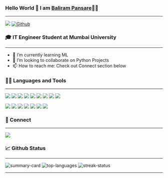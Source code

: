 
### Hello World 👋 I am [Baliram Pansare](https//www.google.com)👨‍💻
___
![](https://komarev.com/ghpvc/?username=balirampansare&label=Visitors)  [![Github](https://img.shields.io/github/followers/balirampansare?label=Followers&logo=Github)](https://github.com/balirampansare)

### 🎓 IT Engineer Student at Mumbai University
___

<!-- - 🔭 I’m currently working on ... -->
- 🌱 I’m currently learning ML
- 👯 I’m looking to collaborate on Python Projects
- 📫 How to reach me: Check out Connect section below

### 👨‍💻 Languages and Tools
___
<p>
<img src="https://img.shields.io/badge/Python-FFD43B?style=for-the-badge&logo=python&logoColor=darkgreen"/>
<img src="https://img.shields.io/badge/HTML5-E34F26?style=for-the-badge&logo=html5&logoColor=white" />
<img src="https://img.shields.io/badge/CSS3-1572B6?style=for-the-badge&logo=css3&logoColor=white" /> 
<img src="https://img.shields.io/badge/JavaScript-323330?style=for-the-badge&logo=javascript&logoColor=F7DF1E" />
<img src="https://img.shields.io/badge/Bootstrap-563D7C?style=for-the-badge&logo=bootstrap&logoColor=white" />
<img src="https://img.shields.io/badge/Java-ED8B00?style=for-the-badge&logo=java&logoColor=white" />
<img src="https://img.shields.io/badge/C-00599C?style=for-the-badge&logo=c&logoColor=white" />
<img src="https://img.shields.io/badge/C%2B%2B-00599C?style=for-the-badge&logo=c%2B%2B&logoColor=white"/> 
<img src="https://img.shields.io/badge/Arduino_IDE-00979D?style=for-the-badge&logo=arduino&logoColor=white" />
</p>

<p>
<img src="https://img.shields.io/badge/Visual_Studio_Code-0078D4?style=for-the-badge&logo=visual%20studio%20code&logoColor=white"/>
<img src="https://img.shields.io/badge/Jupyter-F37626.svg?&style=for-the-badge&logo=Jupyter&logoColor=white" />
<img src="https://img.shields.io/badge/conda-342B029.svg?&style=for-the-badge&logo=anaconda&logoColor=white" />
<img src="https://img.shields.io/badge/GitHub-100000?style=for-the-badge&logo=github&logoColor=white" />
<img src="https://img.shields.io/badge/GIT-E44C30?style=for-the-badge&logo=git&logoColor=white" />
<img src="https://img.shields.io/badge/Netlify-00C7B7?style=for-the-badge&logo=netlify&logoColor=black" />
<img src="https://img.shields.io/badge/Colab-F9AB00?style=for-the-badge&logo=googlecolab&color=525252" />
 
 
 </p>




### 🤝 Connect
___
<!--a href="#"><img src="https://img.shields.io/badge/website-000000?style=for-the-badge&logo=About.me&logoColor=white"/></a-->
<!--a href="www.linkedin.com/in/balirampansare"><img src="https://img.shields.io/badge/LinkedIn-0077B5?style=for-the-badge&logo=linkedin&logoColor=white"/></a-->
[<img src="https://img.shields.io/badge/LinkedIn-0077B5?style=for-the-badge&logo=linkedin&logoColor=white"/>](https://www.linkedin.com/in/baliram-pansare-3627091a2/)

### 📈 Github Status

___

<img src="https://github-profile-summary-cards.vercel.app/api/cards/profile-details?username=balirampansare&theme=vue" alt="summary-card" />
<img src="https://github-readme-stats.vercel.app/api/top-langs/?username=balirampansare&layout=compact" alt="top-languages" />
<img  src="https://github-readme-streak-stats.herokuapp.com/?user=balirampansare" alt="streak-status" />

<!-- img src="https://activity-graph.herokuapp.com/graph?username=balirampansare&theme=minimal" alt="activity-status" /-->

<!-- ![Baliram's GitHub stats](https://github-readme-stats.vercel.app/api?username=balirampansare&show_icons=true) -->

___


